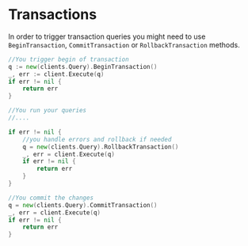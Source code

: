 # Transactions
In order to trigger transaction queries you might need to use `BeginTransaction`, `CommitTransaction` or `RollbackTransaction` methods.

```go
//You trigger begin of transaction
q := new(clients.Query).BeginTransaction()
_, err := client.Execute(q)
if err != nil {
    return err
}

//You run your queries
//....

if err != nil {
	//you handle errors and rollback if needed
	q = new(clients.Query).RollbackTransaction()
    _, err = client.Execute(q)
    if err != nil {
        return err
    }
}

//You commit the changes
q = new(clients.Query).CommitTransaction()
_, err = client.Execute(q)
if err != nil {
    return err
}
```